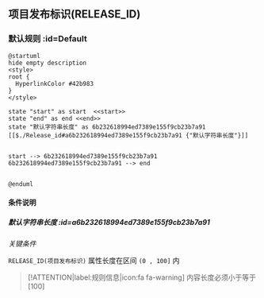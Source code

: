 ## 项目发布标识(RELEASE_ID) <!-- {docsify-ignore-all} -->

   

### 默认规则 :id=Default

```plantuml
@startuml
hide empty description
<style>
root {
  HyperlinkColor #42b983
}
</style>

state "start" as start  <<start>>
state "end" as end <<end>>
state "默认字符串长度" as 6b232618994ed7389e155f9cb23b7a91 [[$./Release_id#a6b232618994ed7389e155f9cb23b7a91 {"默认字符串长度"}]]


start --> 6b232618994ed7389e155f9cb23b7a91 
6b232618994ed7389e155f9cb23b7a91 --> end 


@enduml
```

#### 条件说明

##### 默认字符串长度 :id=a6b232618994ed7389e155f9cb23b7a91


*关键条件*


`RELEASE_ID(项目发布标识)` 属性长度在区间 `(0 , 100]` 内

> [!ATTENTION|label:规则信息|icon:fa fa-warning]
> 内容长度必须小于等于[100]








